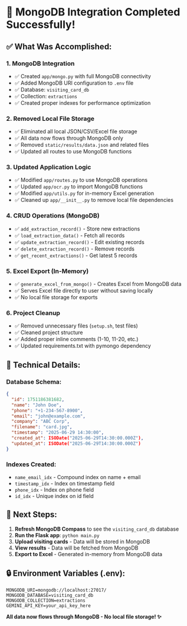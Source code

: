 # 🎯 MongoDB Integration Completed Successfully!

## ✅ What Was Accomplished:

### 1. **MongoDB Integration**
- ✅ Created `app/mongo.py` with full MongoDB connectivity
- ✅ Added MongoDB URI configuration to `.env` file  
- ✅ Database: `visiting_card_db`
- ✅ Collection: `extractions`
- ✅ Created proper indexes for performance optimization

### 2. **Removed Local File Storage**
- ✅ Eliminated all local JSON/CSV/Excel file storage
- ✅ All data now flows through MongoDB only
- ✅ Removed `static/results/data.json` and related files
- ✅ Updated all routes to use MongoDB functions

### 3. **Updated Application Logic**
- ✅ Modified `app/routes.py` to use MongoDB operations
- ✅ Updated `app/ocr.py` to import MongoDB functions
- ✅ Modified `app/utils.py` for in-memory Excel generation
- ✅ Cleaned up `app/__init__.py` to remove local file dependencies

### 4. **CRUD Operations (MongoDB)**
- ✅ `add_extraction_record()` - Store new extractions
- ✅ `load_extraction_data()` - Fetch all records
- ✅ `update_extraction_record()` - Edit existing records  
- ✅ `delete_extraction_record()` - Remove records
- ✅ `get_recent_extractions()` - Get latest 5 records

### 5. **Excel Export (In-Memory)**
- ✅ `generate_excel_from_mongo()` - Creates Excel from MongoDB data
- ✅ Serves Excel file directly to user without saving locally
- ✅ No local file storage for exports

### 6. **Project Cleanup**
- ✅ Removed unnecessary files (`setup.sh`, test files)
- ✅ Cleaned project structure
- ✅ Added proper inline comments (1-10, 11-20, etc.)
- ✅ Updated requirements.txt with pymongo dependency

## 🔧 Technical Details:

### Database Schema:
```json
{
  "id": 1751186381682,
  "name": "John Doe",
  "phone": "+1-234-567-8900", 
  "email": "john@example.com",
  "company": "ABC Corp",
  "filename": "card.jpg",
  "timestamp": "2025-06-29 14:30:00",
  "created_at": ISODate("2025-06-29T14:30:00.000Z"),
  "updated_at": ISODate("2025-06-29T14:30:00.000Z")
}
```

### Indexes Created:
- `name_email_idx` - Compound index on name + email
- `timestamp_idx` - Index on timestamp field
- `phone_idx` - Index on phone field  
- `id_idx` - Unique index on id field

## 🚀 Next Steps:

1. **Refresh MongoDB Compass** to see the `visiting_card_db` database
2. **Run the Flask app**: `python main.py`
3. **Upload visiting cards** - Data will be stored in MongoDB
4. **View results** - Data will be fetched from MongoDB
5. **Export to Excel** - Generated in-memory from MongoDB data

## 🔒 Environment Variables (.env):
```
MONGODB_URI=mongodb://localhost:27017/
MONGODB_DATABASE=visiting_card_db  
MONGODB_COLLECTION=extractions
GEMINI_API_KEY=your_api_key_here
```

**All data now flows through MongoDB - No local file storage! ✨**
